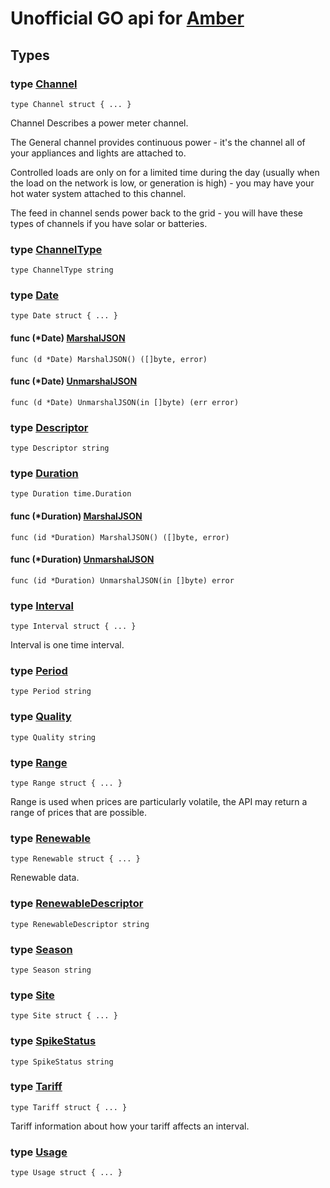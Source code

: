 # Unofficial GO api for [Amber](https://app.amber.com.au/developers/documentation/)

## Types

### type [Channel](/channel.go#L17)

`type Channel struct { ... }`

Channel Describes a power meter channel.

The General channel provides continuous power - it's the channel all of your appliances and lights are attached to.

Controlled loads are only on for a limited time during the day (usually when the load on the network is
low, or generation is high) - you may have your hot water system attached to this channel.

The feed in channel sends power back to the grid - you will have these types of channels
if you have solar or batteries.

### type [ChannelType](/channelType.go#L8)

`type ChannelType string`

### type [Date](/date.go#L13)

`type Date struct { ... }`

#### func (*Date) [MarshalJSON](/date.go#L29)

`func (d *Date) MarshalJSON() ([]byte, error)`

#### func (*Date) [UnmarshalJSON](/date.go#L17)

`func (d *Date) UnmarshalJSON(in []byte) (err error)`

### type [Descriptor](/descriptor.go#L8)

`type Descriptor string`

### type [Duration](/duration.go#L13)

`type Duration time.Duration`

#### func (*Duration) [MarshalJSON](/duration.go#L34)

`func (id *Duration) MarshalJSON() ([]byte, error)`

#### func (*Duration) [UnmarshalJSON](/duration.go#L21)

`func (id *Duration) UnmarshalJSON(in []byte) error`

### type [Interval](/interval.go#L13)

`type Interval struct { ... }`

Interval is one time interval.

### type [Period](/period.go#L8)

`type Period string`

### type [Quality](/quality.go#L8)

`type Quality string`

### type [Range](/range.go#L9)

`type Range struct { ... }`

Range is used when prices are particularly volatile, the API may return a range of prices that are possible.

### type [Renewable](/renewable.go#L11)

`type Renewable struct { ... }`

Renewable data.

### type [RenewableDescriptor](/descriptor.go#L20)

`type RenewableDescriptor string`

### type [Season](/season.go#L8)

`type Season string`

### type [Site](/site.go#L8)

`type Site struct { ... }`

### type [SpikeStatus](/spikeStatus.go#L8)

`type SpikeStatus string`

### type [Tariff](/tariff.go#L9)

`type Tariff struct { ... }`

Tariff information about how your tariff affects an interval.

### type [Usage](/usage.go#L8)

`type Usage struct { ... }`

